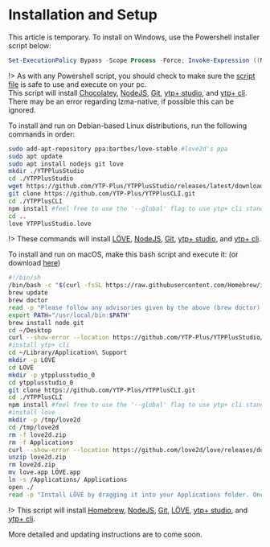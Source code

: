 # Installation and Setup

This article is temporary. To install on Windows, use the Powershell installer script below:
```powershell
Set-ExecutionPolicy Bypass -Scope Process -Force; Invoke-Expression ((New-Object System.Net.WebClient).DownloadString('https://ytp-plus.github.io/Install-YTPPlusSuite.ps1'))
```

!> As with any Powershell script, you should check to make sure the [script file](https://ytp-plus.github.io/Install-YTPPlusSuite.ps1) is safe to use and execute on your pc.
</br>This script will install [Chocolatey](https://chocolatey.org/), [NodeJS](https://nodejs.org/en/), [Git](https://git-scm.com/), [ytp+ studio](https://github.com/YTP-Plus/YTPPlusStudio), and [ytp+ cli](https://github.com/YTP-Plus/YTPPlusCLI).
</br>There may be an error regarding lzma-native, if possible this can be ignored.

To install and run on Debian-based Linux distributions, run the following commands in order:

```bash
sudo add-apt-repository ppa:bartbes/love-stable #love2d's ppa
sudo apt update
sudo apt install nodejs git love
mkdir ./YTPPlusStudio
cd ./YTPPlusStudio
wget https://github.com/YTP-Plus/YTPPlusStudio/releases/latest/download/YTPPlusStudio.love
git clone https://github.com/YTP-Plus/YTPPlusCLI.git
cd ./YTPPlusCLI
npm install #feel free to use the '--global' flag to use ytp+ cli standalone (as the 'ytpplus' command)
cd ..
love YTPPlusStudio.love
```

!> These commands will install [LÖVE](https://love2d.org/), [NodeJS](https://nodejs.org/en/), [Git](https://git-scm.com/), [ytp+ studio](https://github.com/YTP-Plus/YTPPlusStudio), and [ytp+ cli](https://github.com/YTP-Plus/YTPPlusCLI).

To install and run on macOS, make this bash script and execute it: (or download [here](https://ytp-plus.github.io/Install-YTPPlusSuite-macOS.sh))

```bash
#!/bin/sh
/bin/bash -c "$(curl -fsSL https://raw.githubusercontent.com/Homebrew/install/master/install.sh)" #installs homebrew -- remove if already installed
brew update
brew doctor
read -p "Please follow any advisories given by the above (brew doctor) before continuing. Press any key to continue..."
export PATH="/usr/local/bin:$PATH"
brew install node git
cd ~/Desktop
curl --show-error --location https://github.com/YTP-Plus/YTPPlusStudio/releases/latest/download/YTPPlusStudio.love --output YTPPlusStudio.love
#install ytp+ cli
cd ~/Library/Application\ Support
mkdir -p LOVE
cd LOVE
mkdir -p ytpplusstudio_0
cd ytpplusstudio_0
git clone https://github.com/YTP-Plus/YTPPlusCLI.git
cd ./YTPPlusCLI
npm install #feel free to use the '--global' flag to use ytp+ cli standalone (as the 'ytpplus' command)
#install love
mkdir -p /tmp/love2d
cd /tmp/love2d
rm -f love2d.zip
rm -f Applications
curl --show-error --location https://github.com/love2d/love/releases/download/11.3/love-11.3-macos.zip > love2d.zip
unzip love2d.zip
rm love2d.zip
mv love.app LÖVE.app
ln -s /Applications/ Applications
open ./
read -p "Install LÖVE by dragging it into your Applications folder. Once it is finished, you may press a key to exit. To launch ytp+ studio, open the .love file."
```

!> This script will install [Homebrew](https://brew.sh/), [NodeJS](https://nodejs.org/en/), [Git](https://git-scm.com/), [LÖVE](https://love2d.org/), [ytp+ studio](https://github.com/YTP-Plus/YTPPlusStudio), and [ytp+ cli](https://github.com/YTP-Plus/YTPPlusCLI).

More detailed and updating instructions are to come soon.